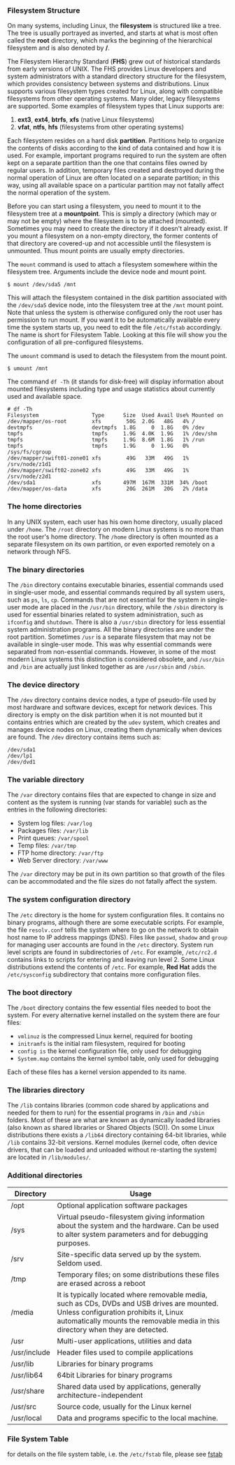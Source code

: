### Filesystem Structure
On many systems, including Linux, the **filesystem** is structured like a tree. The tree is usually portrayed as inverted, and starts at what is most often called the **root** directory, which marks the beginning of the hierarchical filesystem and is also denoted by **/**.

The Filesystem Hierarchy Standard (**FHS**) grew out of historical standards from early versions of UNIX. The FHS provides Linux developers and system administrators with a standard directory structure for the filesystem, which provides consistency between systems and distributions. Linux supports various filesystem types created for Linux, along with compatible filesystems from other operating systems. Many older, legacy filesystems are supported. Some examples of filesystem types that Linux supports are:

1. **ext3**, **ext4**, **btrfs**, **xfs** (native Linux filesystems)
2. **vfat**, **ntfs**, **hfs** (filesystems from other operating systems)

Each filesystem resides on a hard disk **partition**. Partitions help to organize the contents of disks according to the kind of data contained and how it is used. For example, important programs required to run the system are often kept on a separate partition than the one that contains files owned by regular users. In addition, temporary files created and destroyed during the normal operation of Linux are often located on a separate partition; in this way, using all available space on a particular partition may not fatally affect the normal operation of the system.

Before you can start using a filesystem, you need to mount it to the filesystem tree at a **mountpoint**. This is simply a directory (which may or may not be empty) where the filesystem is to be attached (mounted). Sometimes you may need to create the directory if it doesn't already exist. If you mount a filesystem on a non-empty directory, the former contents of that directory are covered-up and not accessible until the filesystem is unmounted. Thus mount points are usually empty directories.

The ``mount`` command is used to attach a filesystem somewhere within the filesystem tree. Arguments include the device node and mount point.
```
$ mount /dev/sda5 /mnt
```
This will attach the filesystem contained in the disk partition associated with the ``/dev/sda5`` device node, into the filesystem tree at the ``/mnt`` mount point. Note that unless the system is otherwise configured only the root user has permission to run mount. If you want it to be automatically available every time the system starts up, you need to edit the file ``/etc/fstab`` accordingly. The name is short for Filesystem Table. Looking at this file will show you the configuration of all pre-configured filesystems.

The ``umount`` command is used to detach the filesystem from the mount point.
```
$ umount /mnt
```

The command ``df -Th`` (it stands for disk-free) will display information about mounted filesystems including type and usage statistics about currently used and available space.

```
# df -Th
Filesystem                 Type      Size  Used Avail Use% Mounted on
/dev/mapper/os-root        xfs        50G  2.0G   48G   4% /
devtmpfs                   devtmpfs  1.8G     0  1.8G   0% /dev
tmpfs                      tmpfs     1.9G  4.0K  1.9G   1% /dev/shm
tmpfs                      tmpfs     1.9G  8.6M  1.8G   1% /run
tmpfs                      tmpfs     1.9G     0  1.9G   0% /sys/fs/cgroup
/dev/mapper/swift01-zone01 xfs        49G   33M   49G   1% /srv/node/z1d1
/dev/mapper/swift02-zone02 xfs        49G   33M   49G   1% /srv/node/z2d1
/dev/sda1                  xfs       497M  167M  331M  34% /boot
/dev/mapper/os-data        xfs        20G  261M   20G   2% /data
```

### The home directories
In any UNIX system, each user has his own home directory, usually placed under ``/home``. The ``/root`` directory on modern Linux systems is no more than the root user's home directory. The ``/home`` directory is often mounted as a separate filesystem on its own partition, or even exported remotely on a network through NFS.

### The binary directories
The ``/bin`` directory contains executable binaries, essential commands used in single-user mode, and essential commands required by all system users, such as ``ps``, ``ls``, ``cp``. Commands that are not essential for the system in single-user mode are placed in the ``/usr/bin`` directory, while the ``/sbin`` directory is used for essential binaries related to system administration, such as ``ifconfig`` and ``shutdown``. There is also a ``/usr/sbin`` directory for less essential system administration programs. All the binary directories are under the root partition. Sometimes ``/usr`` is a separate filesystem that may not be available in single-user mode. This was why essential commands were separated from non-essential commands. However, in some of the most modern Linux systems this distinction is considered obsolete, and ``/usr/bin`` and ``/bin`` are actually just linked together as are ``/usr/sbin`` and ``/sbin``.

### The device directory
The ``/dev`` directory contains device nodes, a type of pseudo-file used by most hardware and software devices, except for network devices. This directory is empty on the disk partition when it is not mounted but it contains entries which are created by the ``udev`` system, which creates and manages device nodes on Linux, creating them dynamically when devices are found. The ``/dev`` directory contains items such as:
```
/dev/sda1
/dev/lp1
/dev/dvd1
```

### The variable directory
The ``/var`` directory contains files that are expected to change in size and content as the system is running (var stands for variable) such as the entries in the following directories:

* System log files: ``/var/log``
* Packages files: ``/var/lib``
* Print queues: ``/var/spool``
* Temp files: ``/var/tmp``
* FTP home directory: ``/var/ftp``
* Web Server directory: ``/var/www``

The ``/var`` directory may be put in its own partition so that growth of the files can be accommodated and the file sizes do not fatally affect the system.

### The system configuration directory
The ``/etc`` directory is the home for system configuration files. It contains no binary programs, although there are some executable scripts. For example, the file ``resolv.conf`` tells the system where to go on the network to obtain host name to IP address mappings (DNS). Files like ``passwd``, ``shadow`` and ``group`` for managing user accounts are found in the ``/etc`` directory. System run level scripts are found in subdirectories of ``/etc``. For example, ``/etc/rc2.d`` contains links to scripts for entering and leaving run level 2. Some Linux distributions extend the contents of ``/etc``. For example, **Red Hat** adds the ``/etc/sysconfig`` subdirectory that contains more configuration files.

### The boot directory
The ``/boot`` directory contains the few essential files needed to boot the system. For every alternative kernel installed on the system there are four files:

* ``vmlinuz`` is the compressed Linux kernel, required for booting
* ``initramfs`` is the initial ram filesystem, required for booting
* ``config is`` the kernel configuration file, only used for debugging
* ``System.map`` contains the kernel symbol table, only used for debugging

Each of these files has a kernel version appended to its name.

### The libraries directory
The ``/lib`` contains libraries (common code shared by applications and needed for them to run) for the essential programs in ``/bin`` and ``/sbin`` folders. Most of these are what are known as dynamically loaded libraries (also known as shared libraries or Shared Objects (SO)). On some Linux distributions there exists a ``/lib64`` directory containing 64-bit libraries, while ``/lib`` contains 32-bit versions. Kernel modules (kernel code, often device drivers, that can be loaded and unloaded without re-starting the system) are located in ``/lib/modules/``.

### Additional directories

|Directory|Usage|
|---------|-----|
| /opt | Optional application software packages |
| /sys | Virtual pseudo-filesystem giving information about the system and the hardware. Can be used to alter system parameters and for debugging purposes. |
| /srv | Site-specific data served up by the system. Seldom used. |
| /tmp | Temporary files; on some distributions these files are erased across a reboot |
| /media | It is typically located where removable media, such as CDs, DVDs and USB drives are mounted. Unless configuration prohibits it, Linux automatically mounts the removable media in this directory when they are detected. |
| /usr | Multi-user applications, utilities and data |
| /usr/include | Header files used to compile applications |
| /usr/lib | Libraries for binary programs |
| /usr/lib64 | 64bit Libraries for binary programs |
| /usr/share | Shared data used by applications, generally architecture-independent |
| /usr/src | Source code, usually for the Linux kernel |
| /usr/local | Data and programs specific to the local machine. |

### File System Table
for details on the file system table, i.e. the ``/etc/fstab`` file, please see [fstab](https://wiki.archlinux.org/index.php/Fstab)

